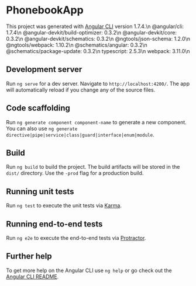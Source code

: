 # PhonebookApp

This project was generated with [Angular CLI](https://github.com/angular/angular-cli) version 1.7.4.\n
@angular/cli: 1.7.4\n
@angular-devkit/build-optimizer: 0.3.2\n
@angular-devkit/core: 0.3.2\n
@angular-devkit/schematics: 0.3.2\n
@ngtools/json-schema: 1.2.0\n
@ngtools/webpack: 1.10.2\n
@schematics/angular: 0.3.2\n
@schematics/package-update: 0.3.2\n
typescript: 2.5.3\n
webpack: 3.11.0\n

## Development server

Run `ng serve` for a dev server. Navigate to `http://localhost:4200/`. The app will automatically reload if you change any of the source files.

## Code scaffolding

Run `ng generate component component-name` to generate a new component. You can also use `ng generate directive|pipe|service|class|guard|interface|enum|module`.

## Build

Run `ng build` to build the project. The build artifacts will be stored in the `dist/` directory. Use the `-prod` flag for a production build.

## Running unit tests

Run `ng test` to execute the unit tests via [Karma](https://karma-runner.github.io).

## Running end-to-end tests

Run `ng e2e` to execute the end-to-end tests via [Protractor](http://www.protractortest.org/).

## Further help

To get more help on the Angular CLI use `ng help` or go check out the [Angular CLI README](https://github.com/angular/angular-cli/blob/master/README.md).
